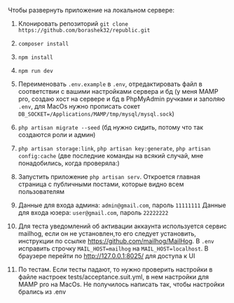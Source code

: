 Чтобы развернуть приложение на локальном сервере:

1. Клонировать репозиторий `git clone https://github.com/borashek32/republic.git`
2. `composer install`
3. `npm install`
4. `npm run dev`
5. Переименовать `.env.example` в `.env`, отредактировать файл в соответствии с вашими настройками сервера и бд (у меня MAMP pro, создаю хост на сервере и бд в PhpMyAdmin ручками и заполяю `.env`, для MacOs нужно прописать сокет `DB_SOCKET=/Applications/MAMP/tmp/mysql/mysql.sock`)
6. `php artisan migrate --seed` (бд нужно сидить, потому что так создаются роли и админ)
7. `php artisan storage:link`, `php artisan key:generate`, `php artisan config:cache` (две последние команды на всякий случай, мне понадобились, когда проверяла:)
8. Запустить приложение `php artisan serv`. Откроется главная страница с публичными постами, которые видно всем пользователям
9. Данные для входа админа: `admin@gmail.com`, пароль `11111111`
   Данные для входа юзера: `user@gmail.com`, пароль `22222222`
10. Для теста уведомлений об активации аккаунта используется сервис mailhog, если он не установлен,то его следует установить, инструкции по ссылке https://github.com/mailhog/MailHog. В `.env` исправить строчку `MAIL_HOST=mailhog` на `MAIL_HOST=localhost`. В браузере перейти по http://127.0.0.1:8025/ для доступа к UI


11. По тестам. Если тесты падают, то нужно проверить настройки в файле настроек
tests/acceptance.suit.yml, в нем настройки для MAMP pro на MacOs. Не получилось написать так, чтобы настройки брались из .env
